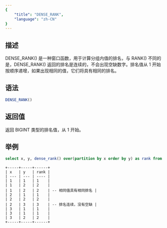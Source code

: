 ```yaml
---
{
    "title": "DENSE_RANK",
    "language": "zh-CN"
}
---
```


<!--  Licensed to the Apache Software Foundation (ASF) under one or more contributor license agreements.  See the NOTICE file distributed with this work for additional information regarding copyright ownership.  The ASF licenses this file to you under the Apache License, Version 2.0 (the "License"); you may not use this file except in compliance with the License.  You may obtain a copy of the License at

  http://www.apache.org/licenses/LICENSE-2.0

Unless required by applicable law or agreed to in writing, software distributed under the License is distributed on an "AS IS" BASIS, WITHOUT WARRANTIES OR CONDITIONS OF ANY KIND, either express or implied.  See the License for the specific language governing permissions and limitations under the License. -->

## 描述

DENSE_RANK() 是一种窗口函数，用于计算分组内值的排名，与 RANK() 不同的是，DENSE_RANK() 返回的排名是连续的，不会出现空缺数字。排名值从 1 开始按顺序递增，如果出现相同的值，它们将具有相同的排名。

## 语法

```sql
DENSE_RANK()
```

## 返回值

返回 BIGINT 类型的排名值，从 1 开始。

## 举例

```sql
select x, y, dense_rank() over(partition by x order by y) as rank from int_t;
```

```text
+-----+-----+------+
| x   | y   | rank |
| --- | --- | ---- |
| 1   | 1   | 1    |
| 1   | 2   | 2    |
| 1   | 2   | 2    | -- 相同值具有相同排名 |
| 2   | 1   | 1    |
| 2   | 2   | 2    |
| 2   | 3   | 3    | -- 排名连续，没有空缺 |
| 3   | 1   | 1    |
| 3   | 1   | 1    |
| 3   | 2   | 2    |
+-----+-----+------+
```